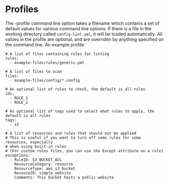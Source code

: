 # Profiles

The -profile command line option takes a filename which contains a set of default values for various command line options.
If there is a file in the working directory called `config-lint.yml`, it will be loaded automatically.
All values in the profile are optional, and are overriden by anything specified on the command line.
An example profile:

```
# A list of files containing rules for linting
rules:
  - example-files/rules/generic.yml

# A list of files to scan
files:
  - example-files/config/*.config

# An optional list of rules to check, the default is all rules
ids:
  - RULE_1
  - RULE_2

# An optional list of tags used to select what rules to apply, the default is all rules
tags:
  - s3

# A list of resources and rules that should not be applied
# This is useful if you want to turn off some rules for some resources, especially
# when using built-in rules
# (For custom rules files, you can use the Except attribute on a rule)
exceptions:
  - RuleID: S3_BUCKET_ACL
    ResourceCategory: resource
    ResourceType: aws_s3_bucket
    ResouceID: simple_website
    Comments: This bucket hosts a public website
```


